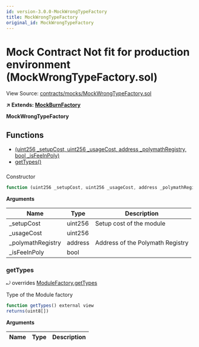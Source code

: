 ```yaml
---
id: version-3.0.0-MockWrongTypeFactory
title: MockWrongTypeFactory
original_id: MockWrongTypeFactory
---
```


# Mock Contract Not fit for production environment (MockWrongTypeFactory.sol)

View Source: [contracts/mocks/MockWrongTypeFactory.sol](../../contracts/mocks/MockWrongTypeFactory.sol)

**↗ Extends: [MockBurnFactory](MockBurnFactory.md)**

**MockWrongTypeFactory**

## Functions

- [(uint256 _setupCost, uint256 _usageCost, address _polymathRegistry, bool _isFeeInPoly)](#)
- [getTypes()](#gettypes)

### 

Constructor

```js
function (uint256 _setupCost, uint256 _usageCost, address _polymathRegistry, bool _isFeeInPoly) public nonpayable MockBurnFactory 
```

**Arguments**

| Name        | Type           | Description  |
| ------------- |------------- | -----|
| _setupCost | uint256 | Setup cost of the module | 
| _usageCost | uint256 |  | 
| _polymathRegistry | address | Address of the Polymath Registry | 
| _isFeeInPoly | bool |  | 

### getTypes

⤾ overrides [ModuleFactory.getTypes](ModuleFactory.md#gettypes)

Type of the Module factory

```js
function getTypes() external view
returns(uint8[])
```

**Arguments**

| Name        | Type           | Description  |
| ------------- |------------- | -----|

